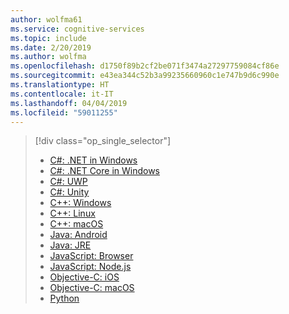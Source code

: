 ```yaml
---
author: wolfma61
ms.service: cognitive-services
ms.topic: include
ms.date: 2/20/2019
ms.author: wolfma
ms.openlocfilehash: d1750f89b2cf2be071f3474a27297759084cf86e
ms.sourcegitcommit: e43ea344c52b3a99235660960c1e747b9d6c990e
ms.translationtype: HT
ms.contentlocale: it-IT
ms.lasthandoff: 04/04/2019
ms.locfileid: "59011255"
---
```

> [!div class="op_single_selector"]
> - [C#: .NET in Windows](~/articles/cognitive-services/speech-service/quickstart-csharp-dotnet-windows.md)
> - [C#: .NET Core in Windows](~/articles/cognitive-services/speech-service/quickstart-csharp-dotnetcore-windows.md)
> - [C#: UWP](~/articles/cognitive-services/speech-service/quickstart-csharp-uwp.md)
> - [C#: Unity](~/articles/cognitive-services/speech-service/quickstart-csharp-unity.md)
> - [C++:  Windows](~/articles/cognitive-services/speech-service/quickstart-cpp-windows.md)
> - [C++: Linux](~/articles/cognitive-services/speech-service/quickstart-cpp-linux.md)
> - [C++: macOS](~/articles/cognitive-services/speech-service/quickstart-cpp-macos.md)
> - [Java: Android](~/articles/cognitive-services/speech-service/quickstart-java-android.md)
> - [Java: JRE](~/articles/cognitive-services/speech-service/quickstart-java-jre.md)
> - [JavaScript: Browser](~/articles/cognitive-services/speech-service/quickstart-js-browser.md)
> - [JavaScript: Node.js](~/articles/cognitive-services/speech-service/quickstart-js-node.md)
> - [Objective-C: iOS](~/articles/cognitive-services/speech-service/quickstart-objectivec-ios.md)
> - [Objective-C: macOS](~/articles/cognitive-services/speech-service/quickstart-objective-c-macos.md)
> - [Python](~/articles/cognitive-services/speech-service/quickstart-python.md)
